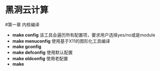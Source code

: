 黑洞云计算
=====

#第一章 内核编译
- **make config** 该工具会遍历所有配置项，要求用户选择yes/no或是module  
- **make menuconfig**  使用基于X11的图形化工具编译  
- **make gconfig**  
- **make defconfig**  使用默认配置
- **make oldconfig**  使用老配置
- **make**

